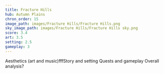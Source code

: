 ```yaml
---
title: Fracture Hills
hub: Autumn Plains
chron_order: 15
image_path: images/Fracture Hills/Fracture Hills.png
sky_image_path: images/Fracture Hills/Fracture Hills sky.png
score: 3.4
art: 3.5
setting: 2.5
gameplay: 3
---
```

Aesthetics (art and music)fffStory and setting  Quests and gameplay  Overall analysis?
